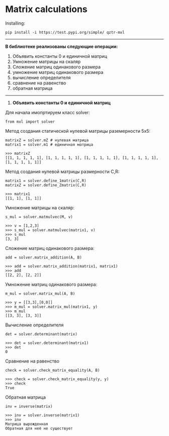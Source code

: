 
 Matrix calculations
================

Installing:

    pip install -i https://test.pypi.org/simple/ qztr-mxl

----------
**В библиотеке реализованы следующие операции:**

1) Объявить константы 0 и единичной матриц
2) Умножение матрицы на скаляр
3) Сложение матриц одинакового размера
4) умножение матриц одинакового размера
5) вычисление определителя
6) сравнение на равенство
7) обратная матрица
----------
1. **Объявить константы 0 и единичной матриц**

Для начала имопртируем класс solver:

    from mxl import solver
	
Метод создания статической нулевой матрицы раземерности 5х5:

    matrixZ = solver.mZ # нулевая матрица
    matrix1 = solver.m1 # единичная матрица
    
    >>> matrixZ
    [[1, 1, 1, 1, 1], [1, 1, 1, 1, 1], [1, 1, 1, 1, 1], [1, 1, 1, 1, 1], [1, 1, 1, 1, 1]]
	

Метод создания нулевой матрицы размерности C,R:

    matrix1 = solver.define_1matrix(C,R)
    matrixZ = solver.define_Zmatrix(C,R)
    
    >>> matrix1
    [[1, 1], [1, 1]]
    
Умножение матрицы на скаляр:

    s_mul = solver.matmulvec(M, v)
    
    >>> v = [1,2,3]
    >>> s_mul = solver.matmulvec(matrix1, v)
    >>> s_mul
    [3, 3]
    
Сложение матриц одинакового размера:
    
    add = solver.matrix_addition(A, B)
    
    >>> add = solver.matrix_addition(matrix1, matrix1)
    >>> add
    [[2, 2], [2, 2]]
    
Умножение матриц одинакового размера:

    m_mul = solver.matrix_mul(A, B)
    
    >>> y = [[3,3],[0,0]]
    >>> m_mul = solver.matrix_mul(matrix1, y)
    >>> m_mul
    [[3, 3], [3, 3]]
    
Вычисление определителя

    det = solver.determinant(matrix)
    
    >>> det = solver.determinant(matrix1)
    >>> det
    0

Сравнение на равенство

    check = solver.check_matrix_equality(A, B)
    
    >>> check = solver.check_matrix_equality(y, y)
    >>> check
    True
	
Обратная матрица

    inv = inverse(matrix)
    
    >>> inv = solver.inverse(matrix1)
	>>> inv
    Матрица вырожденная
    Обратная для неё не существует

